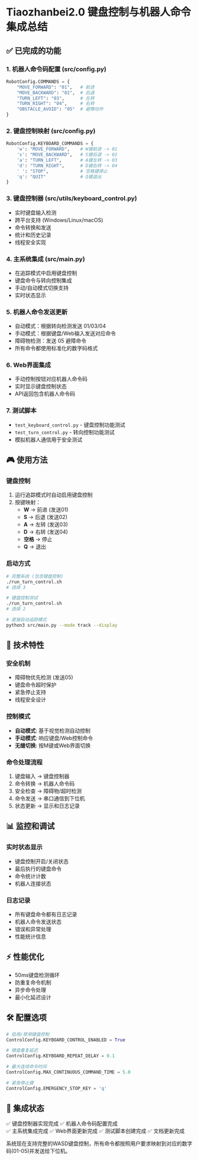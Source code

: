 # Tiaozhanbei2.0 键盘控制与机器人命令集成总结

## ✅ 已完成的功能

### 1. 机器人命令码配置 (src/config.py)
```python
RobotConfig.COMMANDS = {
    "MOVE_FORWARD": "01",   # 前进
    "MOVE_BACKWARD": "02",  # 后退  
    "TURN_LEFT": "03",      # 左转
    "TURN_RIGHT": "04",     # 右转
    "OBSTACLE_AVOID": "05"  # 避障动作
}
```

### 2. 键盘控制映射 (src/config.py)
```python
RobotConfig.KEYBOARD_COMMANDS = {
    'w': "MOVE_FORWARD",    # W键前进 -> 01
    's': "MOVE_BACKWARD",   # S键后退 -> 02
    'a': "TURN_LEFT",       # A键左转 -> 03
    'd': "TURN_RIGHT",      # D键右转 -> 04
    ' ': "STOP",            # 空格键停止
    'q': "QUIT"             # Q键退出
}
```

### 3. 键盘控制器 (src/utils/keyboard_control.py)
- 实时键盘输入检测
- 跨平台支持 (Windows/Linux/macOS)
- 命令转换和发送
- 统计和历史记录
- 线程安全实现

### 4. 主系统集成 (src/main.py)
- 在追踪模式中启用键盘控制
- 键盘命令与转向控制集成
- 手动/自动模式切换支持
- 实时状态显示

### 5. 机器人命令发送更新
- 自动模式：根据转向检测发送 01/03/04
- 手动模式：根据键盘/Web输入发送对应命令
- 障碍物检测：发送 05 避障命令
- 所有命令都使用标准化的数字码格式

### 6. Web界面集成
- 手动控制按钮对应机器人命令码
- 实时显示键盘控制状态
- API返回包含机器人命令码

### 7. 测试脚本
- `test_keyboard_control.py` - 键盘控制功能测试
- `test_turn_control.py` - 转向控制功能测试
- 模拟机器人通信用于安全测试

## 🎮 使用方法

### 键盘控制
1. 运行追踪模式时自动启用键盘控制
2. 按键映射：
   - **W** → 前进 (发送01)
   - **S** → 后退 (发送02) 
   - **A** → 左转 (发送03)
   - **D** → 右转 (发送04)
   - **空格** → 停止
   - **Q** → 退出

### 启动方式
```bash
# 完整系统 (包含键盘控制)
./run_turn_control.sh
# 选择 3

# 键盘控制测试
./run_turn_control.sh  
# 选择 2

# 直接启动追踪模式
python3 src/main.py --mode track --display
```

## 🔧 技术特性

### 安全机制
- 障碍物优先检测 (发送05)
- 键盘命令超时保护
- 紧急停止支持
- 线程安全设计

### 控制模式
- **自动模式**: 基于视觉检测自动控制
- **手动模式**: 响应键盘/Web控制命令
- **无缝切换**: 按M键或Web界面切换

### 命令处理流程
1. 键盘输入 → 键盘控制器
2. 命令转换 → 机器人命令码  
3. 安全检查 → 障碍物/超时检测
4. 命令发送 → 串口通信到下位机
5. 状态更新 → 显示和日志记录

## 📊 监控和调试

### 实时状态显示
- 键盘控制开启/关闭状态
- 最后执行的键盘命令  
- 命令统计计数
- 机器人连接状态

### 日志记录
- 所有键盘命令都有日志记录
- 机器人命令发送状态  
- 错误和异常处理
- 性能统计信息

## ⚡ 性能优化

- 50ms键盘检测循环
- 防重复命令机制
- 异步命令处理
- 最小化延迟设计

## 🛠️ 配置选项

```python
# 启用/禁用键盘控制
ControlConfig.KEYBOARD_CONTROL_ENABLED = True

# 键盘重复延迟
ControlConfig.KEYBOARD_REPEAT_DELAY = 0.1

# 最大连续命令时间  
ControlConfig.MAX_CONTINUOUS_COMMAND_TIME = 5.0

# 紧急停止键
ControlConfig.EMERGENCY_STOP_KEY = 'q'
```

## 🎯 集成状态

✅ 键盘控制器实现完成
✅ 机器人命令码配置完成  
✅ 主系统集成完成
✅ Web界面更新完成
✅ 测试脚本创建完成
✅ 文档更新完成

系统现在支持完整的WASD键盘控制，所有命令都按照用户要求映射到对应的数字码(01-05)并发送给下位机。
